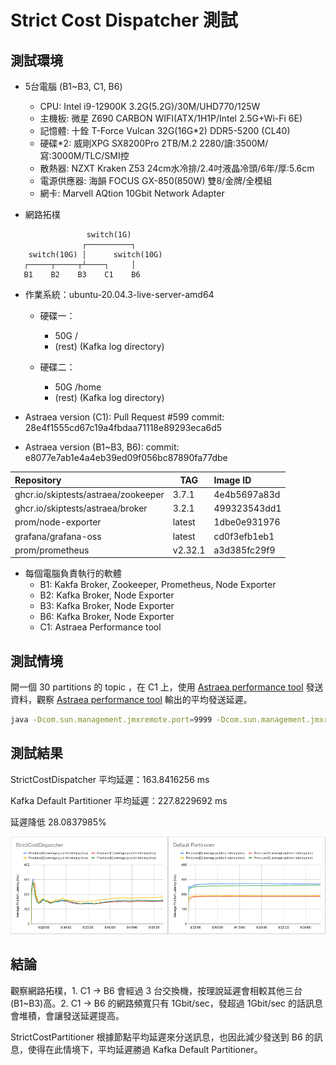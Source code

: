 # Strict Cost Dispatcher 測試



## 測試環境

* 5台電腦 (B1~B3, C1, B6)
  * CPU: Intel i9-12900K 3.2G(5.2G)/30M/UHD770/125W
  * 主機板: 微星 Z690 CARBON WIFI(ATX/1H1P/Intel 2.5G+Wi-Fi 6E)
  * 記憶體: 十銓 T-Force Vulcan 32G(16G*2) DDR5-5200 (CL40)
  * 硬碟*2: 威剛XPG SX8200Pro 2TB/M.2 2280/讀:3500M/寫:3000M/TLC/SMI控
  * 散熱器: NZXT Kraken Z53 24cm水冷排/2.4吋液晶冷頭/6年/厚:5.6cm
  * 電源供應器: 海韻 FOCUS GX-850(850W) 雙8/金牌/全模組
  * 網卡: Marvell AQtion 10Gbit Network Adapter


* 網路拓樸

```
                 switch(1G)  
                ┌──────────┐
    switch(10G) │      switch(10G)
   ┌─────┬─────┬┴────┐     │
   B1    B2    B3    C1    B6
```

* 作業系統：ubuntu-20.04.3-live-server-amd64
  * 硬碟一：
    * 50G /
    * (rest) (Kafka log directory)

  * 硬碟二：
    * 50G /home
    * (rest) (Kafka log directory)

* Astraea version (C1): Pull Request #599 commit: 28e4f1555cd67c19a4fbdaa71118e89293eca6d5
* Astraea version (B1~B3, B6): commit: e8077e7ab1e4a4eb39ed09f056bc87890fa77dbe

| Repository                          | TAG     | Image ID     |
| :---------------------------------- | ------- | :----------- |
| ghcr.io/skiptests/astraea/zookeeper | 3.7.1   | 4e4b5697a83d |
| ghcr.io/skiptests/astraea/broker    | 3.2.1   | 499323543dd1 |
| prom/node-exporter                  | latest  | 1dbe0e931976 |
| grafana/grafana-oss                 | latest  | cd0f3efb1eb1 |
| prom/prometheus                     | v2.32.1 | a3d385fc29f9 |

* 每個電腦負責執行的軟體
  * B1: Kakfa Broker, Zookeeper, Prometheus, Node Exporter
  * B2: Kafka Broker, Node Exporter
  * B3: Kafka Broker, Node Exporter
  * B6: Kafka Broker, Node Exporter
  * C1: Astraea Performance tool

## 測試情境

開一個 30 partitions 的 topic ，在 C1 上，使用 [Astraea performance tool](../performance_benchmark.md) 發送資料，觀察 [Astraea performance tool](../performance_benchmark.md) 輸出的平均發送延遲。

```bash
java -Dcom.sun.management.jmxremote.port=9999 -Dcom.sun.management.jmxremote.authenticate=false -Dcom.sun.management.jmxremote.ssl=false -jar request599.jar performance --bootstrap.servers 192.168.103.185:9092,192.168.103.186:9092,192.168.103.187:9092,192.168.103.176:9092 --value.size 10KiB --producers 4 --consumers 0 --partitions 30 --run.until 30m --topic chia --report.path ./report
```

## 測試結果

StrictCostDispatcher 平均延遲：163.8416256 ms

Kafka Default Partitioner 平均延遲：227.8229692 ms

延遲降低 28.0837985% 

![Average Publish Latency](../pictures/partitioner_experiment_1_1.png)

## 結論

觀察網路拓樸，1. C1 -> B6 會經過 3 台交換機，按理說延遲會相較其他三台(B1~B3)高。2. C1 -> B6 的網路頻寬只有 1Gbit/sec，發超過 1Gbit/sec 的話訊息會堆積，會讓發送延遲提高。

StrictCostPartitioner 根據節點平均延遲來分送訊息，也因此減少發送到 B6 的訊息，使得在此情境下，平均延遲勝過 Kafka Default Partitioner。
